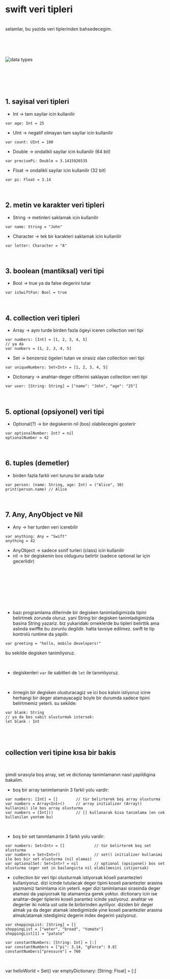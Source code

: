 # swift veri tipleri
<br/>
selamlar, bu yazida veri tiplerinden bahsedecegim.

<br/><br/><br/>


![data types](https://github.com/user-attachments/assets/451c1413-0785-455d-b95f-81a9fb1bc43f)

<br/><br/><br/><br/>


## 1. sayisal veri tipleri

- Int -> tam sayilar icin kullanilir

```
var age: Int = 25
```

- UInt -> negatif olmayan tam sayilar icin kullanilir

```
var count: UInt = 100
```

- Double -> ondalikli sayilar icin kullanilir (64 bit)

```
var precisePi: Double = 3.1415926535
```

- Float -> ondalikli sayilar icin kullanilir (32 bit)

```
var pi: Float = 3.14
```

<br/>

## 2. metin ve karakter veri tipleri

- String -> metinleri saklamak icin kullanilir

```
var name: String = "John"
```
- Character -> tek bir karakteri saklamak icin kullanilir

```
var letter: Character = "A"
```

<br/>

## 3. boolean (mantiksal) veri tipi

- Bool -> true ya da false degerini tutar

```
var isSwiftFun: Bool = true
```

<br/>

## 4. collection veri tipleri

- Array -> aynı turde birden fazla ögeyi iceren collection veri tipi

```
var numbers: [Int] = [1, 2, 3, 4, 5]
// ya da
var numbers = [1, 2, 3, 4, 5]
```

- Set -> benzersiz ögeleri tutan ve sirasiz olan collection veri tipi

```
var uniqueNumbers: Set<Int> = [1, 2, 3, 4, 5]
```

- Dictionary -> anahtar-deger ciftlerini saklayan collection veri tipi

```
var user: [String: String] = ["name": "John", "age": "25"]
```

<br/>

## 5. optional (opsiyonel) veri tipi

- Optional(?) -> bir degiskenin nil (bos) olabilecegini gosterir

```
var optionalNumber: Int? = nil
optionalNumber = 42
```

<br/>

## 6. tuples (demetler)

- birden fazla farkli veri turunu bir arada tutar


```
var person: (name: String, age: Int) = ("Alice", 30)
print(person.name) // Alice
```

<br/>

## 7. Any, AnyObject ve Nil

- Any -> her turden veri icerebilir

```
var anything: Any = "Swift"
anything = 42
```

- AnyObject -> sadece ssnif turleri (class) icin kullanilir
- nil -> bir degiskenin bos oldugunu belirtir (sadece optional lar için gecerlidir)

<br/><br/>
---
<br/><br/>

- bazı programlama dillerinde bir degisken tanimladigimizda tipini belirtmek zorunda oluruz. yani String bir degisken tanimladigimizda basina String yazariz. biz yukaridaki orneklerde bu tipleri belirttik ama aslında swiffte bu zorunlu degildir. hatta tavsiye edilmez. swift te tip kontrolü runtime da yapilir.

```
var greeting = "hello, mobile developers!"
```
bu sekilde degisken tanimliyoruz.

<br/>

- degiskenleri `var` ile sabitleri de `let` ile tanımlıyoruz. 

<br/>

- örnegin bir degisken olusturacagiz ve ici bos kalsin istiyoruz icine herhangi bir deger atamayacagiz boyle bir durumda sadece tipini belirtmemiz yeterli. su sekilde:

```
var blank: String
// ya da bos sabit olusturmak istersek:
let blank : Int
```

<br/><br/>

## collection veri tipine kısa bir bakis

<br/>

şimdi sırasıyla boş array, set ve dictionay tanimlamanın nasıl yapildigina bakalim.

- boş bir array tanimlamanin 3 farkli yolu vardir:

```
var numbers: [Int] = []        // tür belirterek boş array olusturma
var numbers = Array<Int>()     // array initializer (Array() kullanimi) ile bos array olusturma
var numbers = [Int]()          // [] kullanarak kisa tanimlama (en cok kullanilan yontem bu)

```
<br/>

- boş bir set tanımlamanin 3 farklı yolu vardir:

```
var numbers: Set<Int> = []             // tür belirterek boş set olusturma
var numbers = Set<Int>()               // set() initializer kullanimi ile bos bir set olusturma (nil olamaz)
var optionalSet: Set<Int>? = nil       // optional (opsiyonel) bos set olusturma (eger set in baslangicta nil olabilmesini istiyorsak)

```


- collection bir veri tipi olusturmak istiyorsak köseli parantezleri kullaniyoruz. dizi icinde tutulacak deger tipini koseli parantezler arasina yazmamiz tanimlama icin yeterli. eger dizi tanimlamasi sirasinda deger atamasi da yapiyorsak tip atamamiza gerek yoktur. dictionary icin ise anahtar-deger tiplerini koseli parantez icinde yaziyoruz. anahtar ve degerler iki nokta ust uste ile birbirinden ayriliyor. diziden bir deger almak ya da deger atamak istedigimizde yine koseli parantezler arasina almak/atamak istedigimiz degerin index degerini yaziyoruz.

```
var shoppingList: [String] = []
shoppingList = ["water", "bread", "tomato"]
shoppingList[1] = "patato"

var constantNumbers: [String: Int] = [:]
var constantNumbers = ["pi": 3.14, "gForce": 9.8]
constantNumbers["pressure"] = 760
```


<br/>


var helloWorld = Set<String>()
var emptyDictionary: [String: Float] = [:]


